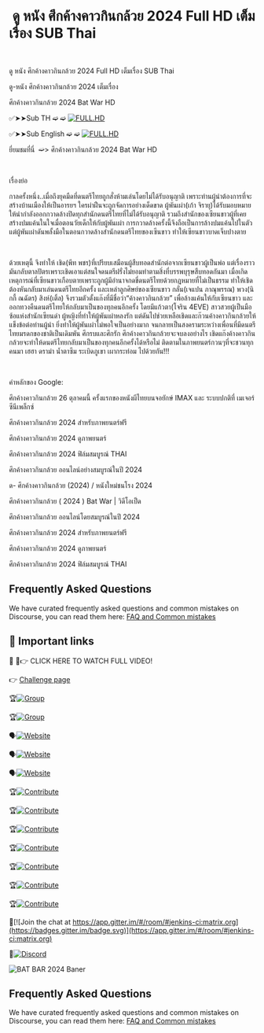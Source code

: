 <h1 style="text-align: left;">&nbsp;ดู หนัง ศึกค้างคาวกินกล้วย 2024 Full HD เต็มเรื่อง SUB Thai</h1><p><br /></p>

ดู หนัง ศึกค้างคาวกินกล้วย 2024 Full HD เต็มเรื่อง SUB Thai

ดู-หนัง ศึกค้างคาวกินกล้วย 2024 เต็มเรื่อง

ศึกค้างคาวกินกล้วย 2024 Bat War HD

 ✅➤➤Sub TH ➫ ➫ [![FULL.HD](https://img.shields.io/static/v1?label=FULL.HD&message=bat.bar.subthai&color=orange)](https://watching.nwsautodaily.com/th/movie/1257393 )


✅➤➤Sub English ➫ ➫ [![FULL.HD](https://img.shields.io/static/v1?label=Website&message=https://watching.nwsautodaily.com/th/movie/1257393&color=blue)](https://watching.nwsautodaily.com/th/movie/1257393)


ยี่ยมชมที่นี่&nbsp; ➫&gt; ศึกค้างคาวกินกล้วย 2024 Bat War HD</a></h3><p><br /></p><p>เรื่องย่อ</p><p>กาลครั้งหนึ่ง..เมื่อถึงยุคมืดที่ดนตรีไทยถูกสั่งห้ามเล่นโดยไม่ได้รับอนุญาติ เพราะท่านผู้นำต้องการที่จะสร้างบ้านเมืองให้เป็นอารยฯ ใครผ่าฝืนจะถูกจัดการอย่างเด็ดขาด ผู้พันเผ่า(เก้า จิรายุ)ได้รับมอบหมายให้นำกำลังออกกวาดล้างปิดทุกสำนักดนตรีไทยที่ไม่ได้รับอนุญาติ รวมถึงสำนักของเซียนขาวผู้ที่เคยสร้างปมแค้นในใจเมื่อตอนวัยเด็กให้กับผู้พันเผ่า การกวาดล้างครั้งนี้จึงถือเป็นการล้างปมแค้นไปในตัว แต่ผู้พันเผ่าดันพลั้งมือในตอนกวาดล้างสำนักดนตรีไทยของเซีนขาว ทำให้เซียนขาวบาดเจ็บปางตาย</p><p><br /></p><p>ด้วยเหตุนี้ จึงทำให้ เชิด(พีท พชร)ที่เปรียบเสมือนผู้สืบทอดสำนักต่อจากเซียนขาวผู้เป็นพ่อ แต่เรื่องราวมันกลับตาลปัตรเพราะเชิดเอาแต่สนใจดนตรีฝรั่งไม่ยอมทำตามสิ่งที่บรรพบุรุษสืบทอดกันมา เมื่อเกิดเหตุการณ์ที่เซียนขาวเกือบตายเพราะถูกผู้มีอำนาจกดขี่ดนตรีไทยด้วยกฎหมายที่ไม่เป็นธรรม ทำให้เชิดต้องหันกลับมาเล่นดนตรีไทยอีกครั้ง และเหล่าลูกศิษย์ของเซียนขาว กลั่น(เจแปน ภาณุพรรณ) พวง(นิกกี้ ณฉัตร) สิงห์(เติ้ล) จึงรวมตัวตั้งแก๊งที่มีชื่อว่า“ค้างคาวกินกล้วย” เพื่อล้างแค้นให้กับเซียนขาว และออกทวงคืนดนตรีไทยให้กลับมาเป็นของทุกคนอีกครั้ง โดยมีแก้วตา(โจริน 4EVE) สาวสวยผู้เป็นมือซ้อแห่งสำนักเซียนดำ ผู้หญิงที่ทำให้ผู้พันเผ่าหลงรัก แต่ดันไปช่วยเหลือเชิดและก๊วนค้างคาวกินกล้วยให้แข็งข้อต่อท่านผู้นำ ยิ่งทำให้ผู้พันเผ่าไม่พอใจเป็นอย่างมาก จนกลายเป็นสงครามระหว่างเพื่อนที่มีดนตรีไทยมรดกของชาติเป็นเดิมพัน ศึกรบและศึกรัก ศึกค้างคาวกินกล้วยจะจบลงอย่างไร เชิดแก๊งค้างคาวกินกล้วยจะทำให้ดนตรีไทยกลับมาเป็นของทุกคนอีกครั้งได้หรือไม่ ติดตามในภาพยนตร์กวนๆที่จะชวนทุกคนมา เฮฮา ดราม่า น้ำตาซึม ระเบิดภูเขา เผากระท่อม ไปด้วยกัน!!!</p><p><br /></p><p>คำหลักของ Google:</p><p>ศึกค้างคาวกินกล้วย 26 ตุลาคมนี้ ครั้งแรกของหนังผีไทยบนจอยักษ์ IMAX และ ระบบปกติที่ เมเจอร์ ซีนีเพล็กซ์</p><p>ศึกค้างคาวกินกล้วย 2024 สำหรับภาพยนตร์ฟรี</p><p>ศึกค้างคาวกินกล้วย 2024 ดูภาพยนตร์</p><p>ศึกค้างคาวกินกล้วย 2024 ฟิล์มสมบูรณ์ THAI</p><p>ศึกค้างคาวกินกล้วย ออนไลน์อย่างสมบูรณ์ในปี 2024</p><p>ด- ศึกค้างคาวกินกล้วย (2024) / หนังใหม่ชนโรง 2024</p><p>ศึกค้างคาวกินกล้วย ( 2024 ) Bat War | วิดีโอเป็ด</p><p>ศึกค้างคาวกินกล้วย ออนไลน์โดยสมบูรณ์ในปี 2024</p><p>ศึกค้างคาวกินกล้วย 2024 สำหรับภาพยนตร์ฟรี</p><p>ศึกค้างคาวกินกล้วย 2024 ดูภาพยนตร์</p><p>ศึกค้างคาวกินกล้วย 2024 ฟิล์มสมบูรณ์ THAI</p>


## Frequently Asked Questions

We have curated frequently asked questions and common mistakes on Discourse, you can read them here: [FAQ and Common mistakes](https://watching.nwsautodaily.com/zh/)



## 📎 Important links

💪 🔴👉 CLICK HERE TO WATCH FULL VIDEO! 



👉 [Challenge page](https://www.aicrowd.com/challenges/airborne-object-tracking-challenge?utm_source=starter-kit&utm_medium=click&utm_campaign=prime-air)

🏆[![Group](https://img.shields.io/static/v1?label=Website&message=facebook&color=blue)](https://www.facebook.com/groups/548039300909916/posts/554770153570164/)

🏆[![Group](https://img.shields.io/static/v1?label=Website&message=strava.clubs&color=orange)](https://www.strava.com/clubs/1290772/posts/32045247)

🗣️[![Website](https://img.shields.io/static/v1?label=Website&message=https://watching.nwsautodaily.com/en/&color=blue)](https://watching.nwsautodaily.com/en/)

🗣️[![Website](https://img.shields.io/static/v1?label=Website&message=https://flixstream.filmeeex.fun/en//&color=blue)](https://flixstream.filmeeex.fun/en/)


🗣️[![Website](https://img.shields.io/static/v1?label=Website&message=https://lawe.sensacinema.site/en/&color=blue)](https://lawe.sensacinema.site/en/)


🏆[![Contribute](https://img.shields.io/static/v1?label=Contribute&message=github.participate&color=orange)](https://github.com/GITREPO-VERAhoRA/-PELISPLUS-Ver-Romper-el-c-rculo-2024-LA-Pel-cula-Completa-Online-en-Espa-ol-y-Latino-Gratis)

🏆[![Contribute](https://img.shields.io/static/v1?label=Contribute&message=github.participate&color=yelow)](https://github.com/git-thaiTv/MAJORCINE-ThaiTv/)

🏆[![Contribute](https://img.shields.io/static/v1?label=Contribute&message=github.participate&color=pink)](https://github.com/gitrepo-cineTV/CineTV/)

🏆[![Contribute](https://img.shields.io/static/v1?label=Contribute&message=Gitlab.participate&color=violet)](https://gitlab.com/GITREPO-VERAhoRA/la-pelicula-completa-espanol-latino-gratis)

🏆[![Contribute](https://img.shields.io/static/v1?label=Contribute&message=Gitlab.participate&color=yelow)](https://gitlab.com/gitTV-TW/cuevana-3-ver-romper-el-circulo-2024-la-pelicula-completa-espanol-latino-gratis)

🏆[![Contribute](https://img.shields.io/static/v1?label=Contribute&message=Gitlab.participate&color=pink)](https://gitlab.com/GITREPO-VERAhoRA/repelis-ver-romper-el-circulo-2024-la-pelicula-completa-espanol-latino-gratis)

🏆[![Contribute](https://img.shields.io/static/v1?label=Contribute&message=GiTHub.repo&color=pink)](https://github.com/GITREPO-BATBARTv/-2024-Bat-War-Full-HD-SUB-Thai)



🧛[![Join the chat at https://app.gitter.im/#/room/#jenkins-ci:matrix.org](https://badges.gitter.im/badge.svg)](https://app.gitter.im/#/room/#jenkins-ci:matrix.org)


🧛[![Discord](https://img.shields.io/discord/565639094860775436.svg)](https://discord.gg/hAuevqx9Tj)



![ BAT BAR  2024 Baner](https://encrypted-tbn0.gstatic.com/images?q=tbn:ANd9GcSQ3yfEGknz9FbXLEQLyZlHC7o1ajJfVOBvIOCI7wUDvz5P4gUIQ5CRMGobOm67ZFbAkgU&usqp=CAU)


## Frequently Asked Questions

We have curated frequently asked questions and common mistakes on Discourse, you can read them here: [FAQ and Common mistakes](https://watching.nwsautodaily.com/zh/)
